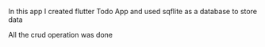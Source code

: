 In this app I created flutter Todo App and used sqflite as a database to store data

All the crud operation was done 
